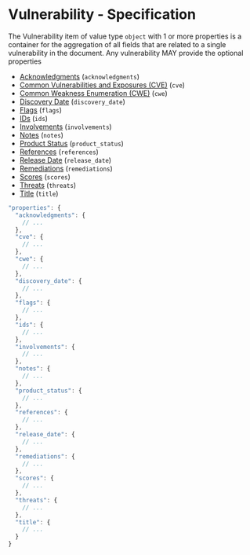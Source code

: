 # Vulnerability - Specification

The Vulnerability item of value type `object` with 1 or more properties is a container for the aggregation of all fields that are related to a single vulnerability in the document.
Any vulnerability MAY provide the optional properties

* [Acknowledgments](vulnerability/acknowledgments-spec.en.md) (`acknowledgments`)
* [Common Vulnerabilities and Exposures (CVE)](vulnerability/cve-spec.en.md) (`cve`)
* [Common Weakness Enumeration (CWE)](vulnerability/cwe-spec.en.md) (`cwe`)
* [Discovery Date](vulnerability/discovery_date-spec.en.md) (`discovery_date`)
* [Flags](vulnerability/flags-spec.en.md) (`flags`)
* [IDs](vulnerability/ids-spec.en.md) (`ids`)
* [Involvements](vulnerability/involvements-spec.en.md) (`involvements`)
* [Notes](vulnerability/notes-spec.en.md) (`notes`)
* [Product Status](vulnerability/product_status-spec.en.md) (`product_status`)
* [References](vulnerability/references-spec.en.md) (`references`)
* [Release Date](vulnerability/release_date-spec.en.md) (`release_date`)
* [Remediations](vulnerability/remediations-spec.en.md) (`remediations`)
* [Scores](vulnerability/scores-spec.en.md) (`scores`)
* [Threats](vulnerability/threats-spec.en.md) (`threats`)
* [Title](vulnerability/title-spec.en.md) (`title`)

```javascript
"properties": {
  "acknowledgments": {
    // ...
  },
  "cve": {
    // ...
  },
  "cwe": {
    // ...
  },
  "discovery_date": {
    // ...
  },
  "flags": {
    // ...
  },
  "ids": {
    // ...
  },
  "involvements": {
    // ...
  },
  "notes": {
    // ...
  },
  "product_status": {
    // ...
  },
  "references": {
    // ...
  },
  "release_date": {
    // ...
  },
  "remediations": {
    // ...
  },
  "scores": {
    // ...
  },
  "threats": {
    // ...
  },
  "title": {
    // ...
  }
}
```
